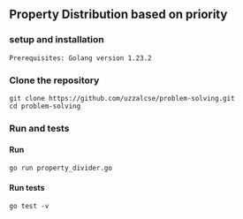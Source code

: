 ## Property Distribution based on priority

### setup and installation 
    Prerequisites: Golang version 1.23.2

### Clone the repository 

``` 
git clone https://github.com/uzzalcse/problem-solving.git
cd problem-solving

```

### Run and tests 

#### Run 

```
go run property_divider.go

```

#### Run tests

```
go test -v

```
